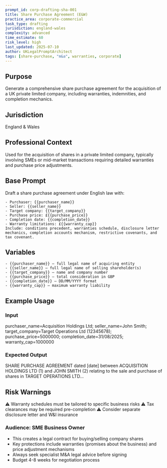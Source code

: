 ```yaml
---
prompt_id: corp-drafting-sha-001
title: Share Purchase Agreement (E&W)
practice_area: corporate-commercial
task_type: drafting
jurisdiction: england-wales
complexity: advanced
time_estimate: 60
risk_level: high
last_updated: 2025-07-10
author: UKLegalPromptArchitect
tags: [share-purchase, "m&a", warranties, corporate]
---
```


## Purpose
Generate a comprehensive share purchase agreement for the acquisition of a UK private limited company, including warranties, indemnities, and completion mechanics.

## Jurisdiction
England & Wales

## Professional Context
Used for the acquisition of shares in a private limited company, typically involving SMEs or mid-market transactions requiring detailed warranties and purchase price adjustments.

## Base Prompt
Draft a share purchase agreement under English law with:
```text
- Purchaser: {{purchaser_name}}
- Seller: {{seller_name}}
- Target company: {{target_company}}
- Purchase price: £{{purchase_price}}
- Completion date: {{completion_date}}
- Warranty limitations: £{{warranty_cap}}
Include: conditions precedent, warranties schedule, disclosure letter mechanics, completion accounts mechanism, restrictive covenants, and tax covenant.
```

## Variables
```text
- {{purchaser_name}} – full legal name of acquiring entity
- {{seller_name}} – full legal name of selling shareholder(s)
- {{target_company}} – name and company number
- {{purchase_price}} – total consideration in GBP
- {{completion_date}} – DD/MM/YYYY format
- {{warranty_cap}} – maximum warranty liability
```

## Example Usage
### Input
purchaser_name=Acquisition Holdings Ltd; seller_name=John Smith; target_company=Target Operations Ltd (12345678); purchase_price=5000000; completion_date=31/08/2025; warranty_cap=1000000

### Expected Output
SHARE PURCHASE AGREEMENT dated [date] between ACQUISITION HOLDINGS LTD (1) and JOHN SMITH (2) relating to the sale and purchase of shares in TARGET OPERATIONS LTD...

## Risk Warnings
⚠️ Warranty schedules must be tailored to specific business risks
⚠️ Tax clearances may be required pre-completion
⚠️ Consider separate disclosure letter and W&I insurance

### Audience: SME Business Owner
- This creates a legal contract for buying/selling company shares
- Key protections include warranties (promises about the business) and price adjustment mechanisms
- Always seek specialist M&A legal advice before signing
- Budget 4-8 weeks for negotiation process
